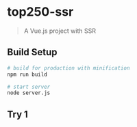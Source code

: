 # top250-ssr

> A Vue.js project with SSR

## Build Setup

``` bash
# build for production with minification
npm run build

# start server
node server.js
```

## Try 1
